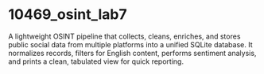 # 10469_osint_lab7
A lightweight OSINT pipeline that collects, cleans, enriches, and stores public social data from multiple platforms into a unified SQLite database. It normalizes records, filters for English content, performs sentiment analysis, and prints a clean, tabulated view for quick reporting.
